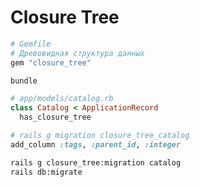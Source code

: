 # Closure Tree

```rb
# Gemfile
# Древовидная структура данных
gem "closure_tree"
```

```sh
bundle
```

```rb
# app/models/catalog.rb
class Catalog < ApplicationRecord
  has_closure_tree

# rails g migration closure_tree_catalog
add_column :tags, :parent_id, :integer
```

```sh
rails g closure_tree:migration catalog
rails db:migrate
```
